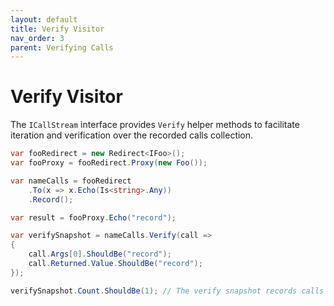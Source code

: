 ```yaml
---
layout: default
title: Verify Visitor
nav_order: 3
parent: Verifying Calls
---
```


# Verify Visitor

The `ICallStream` interface provides `Verify` helper methods to facilitate iteration and verification over the recorded calls collection.

```csharp
var fooRedirect = new Redirect<IFoo>();
var fooProxy = fooRedirect.Proxy(new Foo());

var nameCalls = fooRedirect
    .To(x => x.Echo(Is<string>.Any)) 
    .Record();

var result = fooProxy.Echo("record");

var verifySnapshot = nameCalls.Verify(call =>
{
    call.Args[0].ShouldBe("record");
    call.Returned.Value.ShouldBe("record");
});

verifySnapshot.Count.ShouldBe(1); // The verify snapshot records calls at a point in time and is immutable
```
